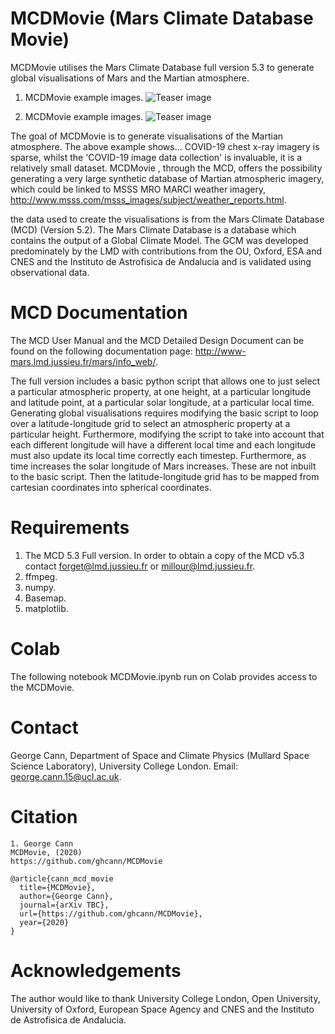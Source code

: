 # MCDMovie (Mars Climate Database Movie) 

MCDMovie utilises the Mars Climate Database full version 5.3 to generate global visualisations of Mars and the Martian atmosphere. 

1. MCDMovie example images.
![Teaser image](./images/test0.jpg)

2. MCDMovie example images. 
![Teaser image](./images/test1.jpg)

The goal of MCDMovie is to generate visualisations of the Martian atmosphere. The above example shows... COVID-19 chest x-ray imagery is sparse, whilst the 'COVID-19 image data collection' is invaluable, it is a relatively small dataset. MCDMovie , through the MCD, offers the possibility generating a very large synthetic database of Martian atmospheric imagery, which could be linked to MSSS MRO MARCI weather imagery, http://www.msss.com/msss_images/subject/weather_reports.html. 

the data used to create the visualisations is from the Mars Climate Database (MCD) (Version 5.2). The Mars Climate Database is a database which contains the output of a Global Climate Model. The GCM was developed predominately by the LMD with contributions from the OU, Oxford, ESA and CNES and the Instituto de Astrofisica de Andalucia and is validated using observational data. 

# MCD Documentation

The MCD User Manual and the MCD Detailed Design Document can be found on the following documentation page: http://www-mars.lmd.jussieu.fr/mars/info_web/. 

The full version includes a basic python script that allows one to just select a particular atmospheric property, at one height, at a particular longitude and latitude point, at a particular solar longitude, at a particular local time. Generating global visualisations requires modifying the basic script to loop over a latitude-longitude grid to select an atmospheric property at a particular height. Furthermore, modifying the script to take into account that each different longitude will have a different local time and each longitude must also update its local time correctly each timestep. Furthermore, as time increases the solar longitude of Mars increases. These are not inbuilt to the basic script. Then the latitude-longitude grid has to be mapped from cartesian coordinates into spherical coordinates. 

# Requirements

1. The MCD 5.3 Full version. In order to obtain a copy of the MCD v5.3 contact forget@lmd.jussieu.fr or millour@lmd.jussieu.fr.
2. ffmpeg. 
3. numpy.
4. Basemap.
5. matplotlib.

# Colab
The following notebook MCDMovie.ipynb run on Colab provides access to the MCDMovie.

# Contact
George Cann, Department of Space and Climate Physics (Mullard Space Science Laboratory), University College London.
Email: george.cann.15@ucl.ac.uk. 

# Citation
```
1. George Cann
MCDMovie, (2020)
https://github.com/ghcann/MCDMovie
```

```
@article{cann_mcd_movie
  title={MCDMovie},
  author={George Cann},
  journal={arXiv TBC},
  url={https://github.com/ghcann/MCDMovie},
  year={2020}
}
```

# Acknowledgements

The author would like to thank University College London, Open University, University of Oxford, European Space Agency and CNES and the Instituto de Astrofisica de Andalucia. 

